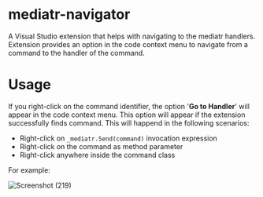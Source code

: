 # mediatr-navigator
A Visual Studio extension that helps with navigating to the mediatr handlers. Extension provides an option in the code context menu to navigate from a command to the handler of the command.

# Usage
If you right-click on the command identifier, the option '**Go to Handler**' will appear in the code context menu. This option will appear if the extension successfully finds command. This will happend in the following scenarios:
- Right-click on ```_mediatr.Send(command)``` invocation expression
- Right-click on the command as method parameter
- Right-click anywhere inside the command class


For example:

![Screenshot (219)](https://user-images.githubusercontent.com/10000048/229503550-9c6c1d69-848e-4a14-b960-2ba30f4ef448.png)